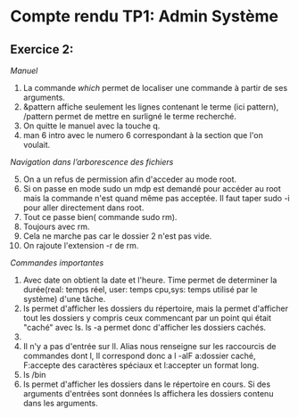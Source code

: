 # Compte rendu TP1: Admin Système

## Exercice 2:

*Manuel*
1. La commande *which* permet de localiser une commande à partir de ses arguments.
2. &pattern affiche seulement les lignes contenant le terme (ici pattern), /pattern permet de mettre en surligné le terme recherché.
3. On quitte le manuel avec la touche q.
4. man 6 intro avec le numero 6 correspondant à la section que l'on voulait.

*Navigation dans l’arborescence des fichiers*

5. On a un refus de permission afin d'acceder au mode root.
6. Si on passe en mode sudo un mdp est demandé pour accéder au root mais la commande n'est quand même pas acceptée. Il faut taper sudo -i pour aller directement dans root.
8. Tout ce passe bien( commande sudo rm).
9. Toujours avec rm.
10. Cela ne marche pas car le dossier 2 n'est pas vide.
11. On rajoute l'extension -r de rm.

*Commandes importantes*

1. Avec date on obtient la date et l'heure. Time permet de determiner la durée(real: temps réel, user: temps cpu,sys: temps utilisé par le système) d'une tâche.
2. ls permet d'afficher les dossiers du répertoire, mais la permet d'afficher tout les dossiers y compris ceux commencant par un point qui était "caché" avec ls. ls -a permet donc d'afficher les dossiers cachés.
3. 
4. Il n'y a pas d'entrée sur ll. Alias nous renseigne sur les raccourcis de commandes dont l, ll correspond donc a l -alF a:dossier caché, F:accepte des caractères spéciaux et l:accepter un format long.
5. ls /bin
6. ls permet d'afficher les dossiers dans le répertoire en cours. Si des arguments d'entrées sont données ls affichera les dossiers contenu dans les arguments.
